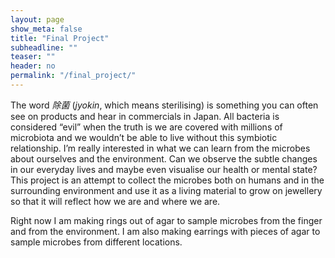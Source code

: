 ```yaml
---
layout: page
show_meta: false
title: "Final Project"
subheadline: ""
teaser: ""
header: no
permalink: "/final_project/"
---
```

The word *除菌* (*jyokin*, which means sterilising) is something you can often see on products and hear in commercials in Japan.  All bacteria is considered “evil” when the truth is we are covered with millions of microbiota and we wouldn’t be able to live without this symbiotic relationship. I’m really interested in what we can learn from the microbes about ourselves and the environment. Can we observe the subtle changes in our everyday lives and maybe even visualise our health or mental state? This project is an attempt to collect the microbes both on humans and in the surrounding environment and use it as a living material to grow on jewellery so that it will reflect how we are and where we are.

Right now I am making rings out of agar to sample microbes from the finger and from the environment. I am also making earrings with pieces of agar to sample microbes from different locations.
